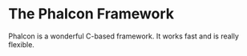 # The Phalcon Framework

Phalcon is a wonderful C-based framework. It works fast and is really flexible.

